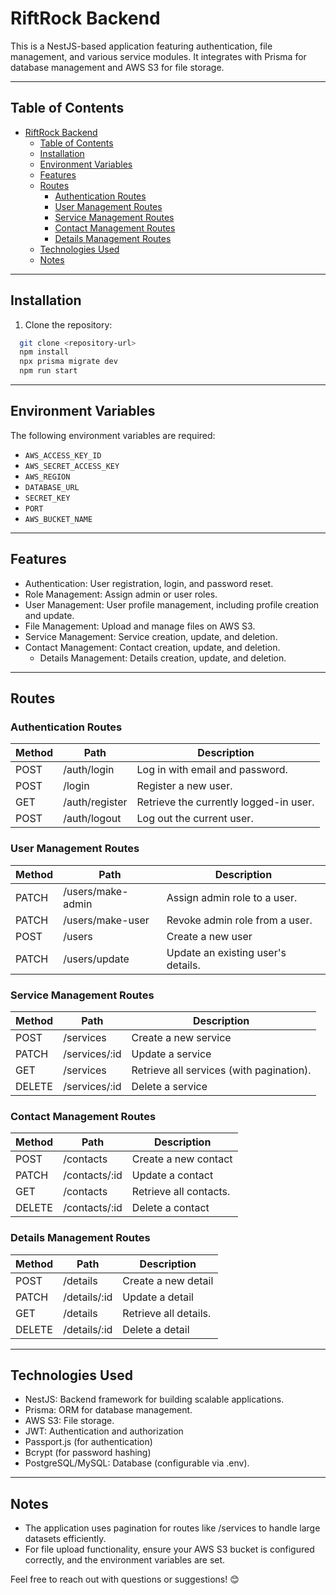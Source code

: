 # RiftRock Backend

This is a NestJS-based application featuring authentication, file management, and various service modules. It integrates with Prisma for database management and AWS S3 for file storage.

---

## Table of Contents

- [RiftRock Backend](#riftrock-backend)
  - [Table of Contents](#table-of-contents)
  - [Installation](#installation)
  - [Environment Variables](#environment-variables)
  - [Features](#features)
  - [Routes](#routes)
    - [Authentication Routes](#authentication-routes)
    - [User Management Routes](#user-management-routes)
    - [Service Management Routes](#service-management-routes)
    - [Contact Management Routes](#contact-management-routes)
    - [Details Management Routes](#details-management-routes)
  - [Technologies Used](#technologies-used)
  - [Notes](#notes)

---

## Installation

1. Clone the repository:
```bash
  git clone <repository-url>
  npm install
  npx prisma migrate dev
  npm run start
```

---
## Environment Variables
The following environment variables are required:
- `AWS_ACCESS_KEY_ID`
- `AWS_SECRET_ACCESS_KEY`
- `AWS_REGION`
- `DATABASE_URL`
- `SECRET_KEY`
- `PORT`
- `AWS_BUCKET_NAME`

---
## Features
- Authentication: User registration, login, and password reset.
- Role Management: Assign admin or user roles.
- User Management: User profile management, including profile creation and update.
- File Management: Upload and manage files on AWS S3.
- Service Management: Service creation, update, and deletion.
- Contact Management: Contact creation, update, and deletion.
  - Details Management: Details creation, update, and deletion.

---
## Routes
### Authentication Routes
| Method | Path | Description |
| --- | --- | --- |
| POST | /auth/login | Log in with email and password. |
| POST | /login | Register a new user. |
| GET | /auth/register | Retrieve the currently logged-in user. |
| POST | /auth/logout | Log out the current user. |
### User Management Routes
| Method | Path | Description |
| --- | --- | --- |
| PATCH | /users/make-admin | Assign admin role to a user. |
| PATCH | /users/make-user | Revoke admin role from a user. |
| POST | /users | Create a new user |
| PATCH | /users/update | Update an existing user's details. |
### Service Management Routes
| Method | Path | Description |
| --- | --- | --- |
| POST | /services | Create a new service |
| PATCH | /services/:id | Update a service |
| GET | /services | Retrieve all services (with pagination). |
| DELETE | /services/:id | Delete a service |
### Contact Management Routes
| Method | Path | Description |
| --- | --- | --- |
| POST | /contacts | Create a new contact |
| PATCH | /contacts/:id | Update a contact |
| GET | /contacts | Retrieve all contacts. |
| DELETE | /contacts/:id | Delete a contact |
### Details Management Routes
| Method | Path | Description |
| --- | --- | --- |
| POST | /details | Create a new detail |
| PATCH | /details/:id | Update a detail |
| GET | /details | Retrieve all details. |
| DELETE | /details/:id | Delete a detail |

---
## Technologies Used
* NestJS: Backend framework for building scalable applications.
* Prisma: ORM for database management.
* AWS S3: File storage.
* JWT: Authentication and authorization
* Passport.js (for authentication)
* Bcrypt (for password hashing)
* PostgreSQL/MySQL: Database (configurable via .env).

---
## Notes
* The application uses pagination for routes like /services to handle large datasets efficiently.
* For file upload functionality, ensure your AWS S3 bucket is configured correctly, and the environment variables are set.

Feel free to reach out with questions or suggestions! 😊

